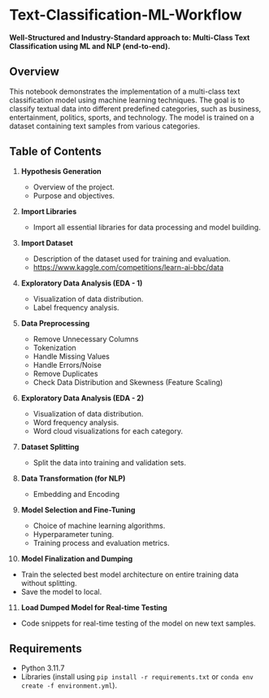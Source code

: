 # Text-Classification-ML-Workflow
**Well-Structured and Industry-Standard approach to: Multi-Class Text Classification using ML and NLP (end-to-end).**

## Overview

This notebook demonstrates the implementation of a multi-class text classification model using machine learning techniques. The goal is to classify textual data into different predefined categories, such as business, entertainment, politics, sports, and technology. The model is trained on a dataset containing text samples from various categories.

## Table of Contents

1. **Hypothesis Generation**
   - Overview of the project.
   - Purpose and objectives.

2. **Import Libraries**
   - Import all essential libraries for data processing and model building. 

3. **Import Dataset**
   - Description of the dataset used for training and evaluation.
   - https://www.kaggle.com/competitions/learn-ai-bbc/data

4. **Exploratory Data Analysis (EDA - 1)**
   - Visualization of data distribution.
   - Label frequency analysis.
  
5. **Data Preprocessing**
   - Remove Unnecessary Columns
   - Tokenization
   - Handle Missing Values
   - Handle Errors/Noise
   - Remove Duplicates
   - Check Data Distribution and Skewness (Feature Scaling) 

6. **Exploratory Data Analysis (EDA - 2)**
   - Visualization of data distribution.
   - Word frequency analysis.
   - Word cloud visualizations for each category.
  
7. **Dataset Splitting**
   - Split the data into training and validation sets.

8. **Data Transformation (for NLP)**
   - Embedding and Encoding 

9. **Model Selection and Fine-Tuning**
   - Choice of machine learning algorithms.
   - Hyperparameter tuning.
   - Training process and evaluation metrics.

10. **Model Finalization and Dumping**
   - Train the selected best model architecture on entire training data without splitting.
   - Save the model to local.

11. **Load Dumped Model for Real-time Testing**
   - Code snippets for real-time testing of the model on new text samples.



## Requirements

- Python 3.11.7
- Libraries (install using `pip install -r requirements.txt` or `conda env create -f environment.yml`).
